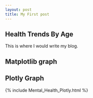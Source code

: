 ```yaml
---
layout: post
title: My First post
---
```


## Health Trends By Age 
This is where I would write my blog.


## Matplotlib graph




## Plotly Graph
{% include Mental_Health_Plotly.html %}


